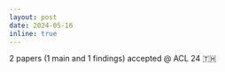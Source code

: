 ```yaml
---
layout: post
date: 2024-05-16
inline: true
---
```


2 papers (1 main and 1 findings) accepted @ ACL 24 🇹🇭
